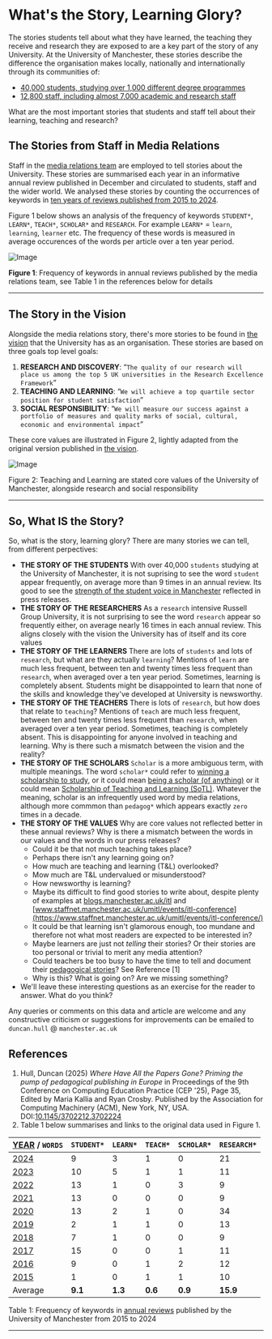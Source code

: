 # What's the Story, Learning Glory?

The stories students tell about what they have learned, the teaching they receive and research they are exposed to are a key part of the story of any University. At the University of Manchester, these stories describe the difference the organisation makes locally, nationally and internationally through its communities of:

* [40,000 students, studying over 1,000 different degree programmes](https://www.employers.manchester.ac.uk/ourstudents/) 
* [12,800 staff, including almost 7,000 academic and research staff](https://www.manchester.ac.uk/about/people/)

What are the most important stories that students and staff tell about their learning, teaching and research?

<!-- ## Teaching Glory? not really-->

## The Stories from Staff in Media Relations

Staff in the [media relations team](https://www.manchester.ac.uk/about/news/contact-media-relations/) are employed to tell stories about the University. These stories are summarised each year in an informative annual review published in December and circulated to students, staff and the wider world. We analysed these stories by counting the occurrences of keywords in [ten years of reviews published from 2015 to 2024](https://github.com/dullhunk/cdyf/issues/995). 

Figure 1 below shows an analysis of the frequency of keywords `STUDENT*`, `LEARN*`, `TEACH*`, `SCHOLAR*` and `RESEARCH`.  For example `LEARN*` = `learn`, `learning`, `learner` etc. The frequency of these words is measured in average occurences of the words per article over a ten year period.


<!--![Image](https://github.com/user-attachments/assets/b19ec952-cefa-4904-b7b3-011fab9e1e05)
-->
![Image](https://github.com/user-attachments/assets/215ff606-7724-4f1d-b0af-31d1dcebb7e0)

**Figure 1**: Frequency of keywords in annual reviews published by the media relations team, see Table 1 in the references below for details


--- 
## The Story in the Vision

Alongside the media relations story, there's more stories to  be found in [the vision](https://github.com/dullhunk/cdyf/issues/1008) that the University has as an organisation. These stories are based on three goals top level goals:

1. **RESEARCH AND DISCOVERY**:  “`The quality of our research will place us among the top 5 UK universities in the Research Excellence Framework`”
2. **TEACHING AND LEARNING**:  “`We will achieve a top quartile sector position for student satisfaction`”
3. **SOCIAL RESPONSIBILITY**: “`We will measure our success against a portfolio of measures and quality marks of social, cultural, economic and environmental impact`”

These core values are illustrated in Figure 2, lightly adapted from the original version published in [the vision](https://github.com/dullhunk/cdyf/issues/1008).

![Image](https://github.com/user-attachments/assets/bcec2956-9886-4b79-8a4d-a586bb393ed4)

Figure 2: Teaching and Learning are stated core values of the University of Manchester, alongside research and social responsibility

---

## So, What IS the Story?

So, what is the story, learning glory? There are many stories we can tell, from different perpectives:

* **THE STORY OF THE STUDENTS** With over 40,000 `students` studying at the University of Manchester, it is not suprising to see the word `student` appear frequently, on average more than 9 times in an annual review. Its good to see the [strength of the student voice in Manchester](https://www.yoursay.manchester.ac.uk/) reflected in press releases.
* **THE STORY OF THE RESEARCHERS** As a `research` intensive Russell Group University, it is not surprising to see the word `research` appear so frequently either, on average nearly 16 times in each annual review. This aligns closely with the vision the University has of itself and its core values
* **THE STORY OF THE LEARNERS** There are lots of `students` and lots of `research`, but what are they actually `learning`? Mentions of `learn` are much less frequent, between ten and twenty times less frequent than `research`, when averaged over a ten year period. Sometimes, learning is completely absent. Students might be disappointed to learn that none of the skills and knowledge they've developed at University is newsworthy.
* **THE STORY OF THE TEACHERS** There is lots of `research`, but how does that relate to `teaching`? Mentions of `teach` are much less frequent, between ten and twenty times less frequent than `research`, when averaged over a ten year period. Sometimes, teaching is completely absent. This is disappointing for anyone involved in teaching and learning. Why is there such a mismatch between the vision and the reality?
* **THE STORY OF THE SCHOLARS** `Scholar` is a more ambiguous term, with multiple meanings. The word `scholar*` could refer to [winning a scholarship to study](https://www.manchester.ac.uk/study/undergraduate/fees-and-funding/scholarships-and-bursaries/), or it could mean [being a scholar (of anything)](https://scholar.google.com/) or it could mean [Scholarship of Teaching and Learning (SoTL)](https://www.staffnet.manchester.ac.uk/umitl/resources/scholarship-toolkit/). Whatever the meaning, scholar is an infrequently used word by media relations, although more commmon than `pedagog*` which appears exactly `zero` times in a decade. 
* **THE STORY OF THE VALUES** Why are core values not reflected better in these annual reviews? Why is there a mismatch between the words in our values and the words in our press releases? 
    + Could it be that not much teaching takes place?
    + Perhaps there isn't any learning going on? 
    + How much are teaching and learning (T&L) overlooked? 
    + Mow much are T&L undervalued or misunderstood?
    + How newsworthy is learning?
    + Maybe its difficult to find good stories to write about, despite plenty of examples at [blogs.manchester.ac.uk/itl](https://blogs.manchester.ac.uk/itl/) and [www.staffnet.manchester.ac.uk/umitl/events/itl-conference](https://www.staffnet.manchester.ac.uk/umitl/events/itl-conference/)
    + It could be that learning isn't glamorous enough, too mundane and therefore not what most readers are expected to be interested in?
    + Maybe learners are just not _telling_ their stories? Or their stories are too personal or trivial to merit any media attention?
    + Could teachers be too busy to have the time to tell and document their [pedagogical stories](https://en.wikipedia.org/wiki/Pedagogy)? See Reference [1]
    + Why is this? What is going on? Are we missing something?
* We'll leave these interesting questions as an exercise for the reader to answer. What do you think? 

Any queries or comments on this data and article are welcome and any constructive criticism or suggestions for improvements can be emailed to `duncan.hull` @ `manchester.ac.uk`

## References

1. Hull, Duncan (2025) _Where Have All the Papers Gone? Priming the pump of pedagogical publishing in Europe_ in Proceedings of the 9th Conference on Computing Education Practice (CEP '25), Page 35, Edited by Maria Kallia and Ryan Crosby. Published by the Association for Computing Machinery (ACM), New York, NY, USA. DOI:[10.1145/3702212.3702224](https://doi.org/10.1145/3702212.3702224) 
2. Table 1 below summarises and links to the original data used in Figure 1.


| [YEAR](https://github.com/dullhunk/cdyf/issues/995) / `WORDS`| `STUDENT*` | `LEARN*` | `TEACH*` | `SCHOLAR*` | `RESEARCH*` |   
|---------------------------------------------------------------|------------|---------|----------|--------------|-------------|
| [2024](https://github.com/dullhunk/cdyf/issues/983)           | 9          | 3       | 1        | 0            | 21          | 
| [2023](https://github.com/dullhunk/cdyf/issues/984)           | 10         | 5       | 1        | 1            | 11          | 
| [2022](https://github.com/dullhunk/cdyf/issues/985)           | 13         | 1       | 0        | 3            | 9           | 
| [2021](https://github.com/dullhunk/cdyf/issues/986)           | 13         | 0       | 0        | 0            | 9           | 
| [2020](https://github.com/dullhunk/cdyf/issues/987)           | 13         | 2       | 1        | 0            |   34        |
| [2019](https://github.com/dullhunk/cdyf/issues/988)           | 2          | 1       | 1        | 0            |   13        |
| [2018](https://github.com/dullhunk/cdyf/issues/989)           | 7          | 1       | 0        | 0            |   9        |
| [2017](https://github.com/dullhunk/cdyf/issues/991)           | 15         | 0       | 0        | 1            |   11        |
| [2016](https://github.com/dullhunk/cdyf/issues/993)           | 9          | 0       | 1        | 2            |   12        |
| [2015](https://github.com/dullhunk/cdyf/issues/994)           | 1          | 0       | 1        | 1            |   10        |
| Average                                                       | **9.1**    | **1.3** | **0.6**  | **0.9**      |   **15.9** |



Table 1: Frequency of keywords in [annual reviews](https://github.com/dullhunk/cdyf/issues/995) published by the University of Manchester from 2015 to 2024


---
<!--
### Jekyll Themes

Your Pages site will use the layout and styles from the Jekyll theme you have selected in your [repository settings](https://github.com/dullhunk/teaching-and-learning/settings/pages). The name of this theme is saved in the Jekyll `_config.yml` configuration file.

### Support or Contact

Having trouble with Pages? Check out our [documentation](https://docs.github.com/categories/github-pages-basics/) or [contact support](https://support.github.com/contact) and we’ll help you sort it out.-->
